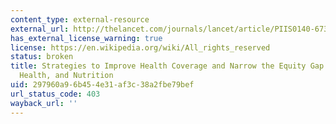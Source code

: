 ```yaml
---
content_type: external-resource
external_url: http://thelancet.com/journals/lancet/article/PIIS0140-6736(12)61423-8/
has_external_license_warning: true
license: https://en.wikipedia.org/wiki/All_rights_reserved
status: broken
title: Strategies to Improve Health Coverage and Narrow the Equity Gap in Child Survival,
  Health, and Nutrition
uid: 297960a9-6b45-4e31-af3c-38a2fbe79bef
url_status_code: 403
wayback_url: ''
---
```

